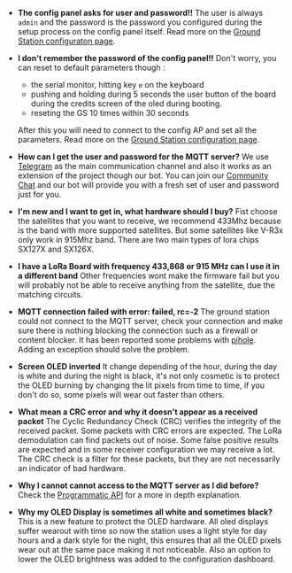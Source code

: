 * **The config panel asks for user and password!!**
The user is always `admin` and the password is the password you configured during the setup process on the config panel itself. Read more on the [Ground Station configuraton page](https://github.com/G4lile0/tinyGS/wiki/Ground-Station-configuration).

* **I don't remember the password of the config panel!!**
 Don't worry, you can reset to default parameters though : 
    * the serial monitor, hitting key `e` on the keyboard 
    * pushing and holding during 5 seconds the user button of the board during the credits screen of the oled during booting. 
    * reseting the GS 10 times within 30 seconds 

    After this you will need to connect to the config AP and set all the parameters. Read more on the [Ground Station configuration page](https://github.com/G4lile0/tinyGS/wiki/Ground-Station-configuration).

* **How can I get the user and password for the MQTT server?**
We use [Telegram](https://telegram.org/) as the main communication channel and also it works as an extension of the project though our bot. You can join our [Community Chat](https://t.me/joinchat/DmYSElZahiJGwHX6jCzB3Q) and our bot will provide you with a fresh set of user and password just for you.

* **I'm new and I want to get in, what hardware should I buy?**
Fist choose the satellites that you want to receive, we recommend 433Mhz because is the band with more supported satellites. But some satellites like V-R3x only work in 915Mhz band. There are two main types of lora chips SX127X and SX126X. 

* **I have a LoRa Board with frequency 433,868 or 915 MHz can I use it in a different band**
Other frequencies wont make the firmware fail but you will probably not be able to receive anything from the satellite, due the matching circuits.

* **MQTT connection failed with error: failed, rc=-2**
The ground station could not connect to the MQTT server, check your connection and make sure there is nothing blocking the connection such as a firewall or content blocker. It has been reported some problems with [pihole](https://pi-hole.net/). Adding an exception should solve the problem.

* **Screen OLED inverted**
It change depending of the hour, during the day is white and during the night is black, it's not only cosmetic is to protect the OLED burning by changing the lit pixels from time to time, if you don't do so, some pixels will wear out faster than others.

* **What mean a CRC error and why it doesn't appear as a received packet**
The Cyclic Redundancy Check (CRC) verifies the integrity of the received packet. Some packets with CRC errors are expected. The LoRa demodulation can find packets out of noise. Some false positive results are expected and in some receiver configuration we may receive a lot. The CRC check is a filter for these packets, but they are not necessarily an indicator of bad hardware.

* **Why I cannot cannot access to the MQTT server as I did before?**
Check the [Programmatic API](https://github.com/G4lile0/tinyGS/wiki/Programmatic-API) for a more in depth explanation.

* **Why my OLED Display is sometimes all white and sometimes black?**
This is a new feature to protect the OLED hardware. All oled displays suffer wearout with time so now the station uses a light style for day hours and a dark style for the night, this ensures that all the OLED pixels wear out at the same pace making it not noticeable. Also an option to lower the OLED brightness was added to the configuration dashboard.


